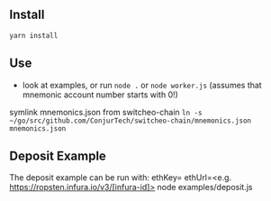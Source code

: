 ## Install
`yarn install`

## Use
- look at examples, or run `node .` or `node worker.js` (assumes that mnemonic account number starts with 0!)

symlink mnemonics.json from switcheo-chain
`ln -s ~/go/src/github.com/ConjurTech/switcheo-chain/mnemonics.json mnemonics.json`

## Deposit Example
The deposit example can be run with:
ethKey=<eth private key> ethUrl=<e.g. https://ropsten.infura.io/v3/[infura-id]> node examples/deposit.js
